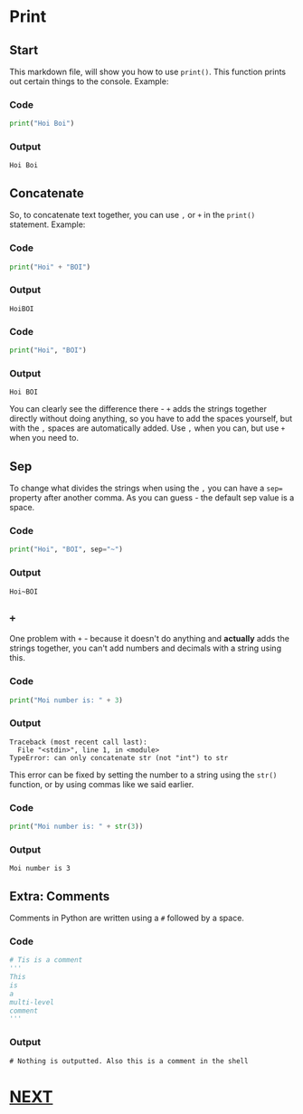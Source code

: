 # Print

## Start

This markdown file, will show you how to use `print()`. This function prints out certain things to the console. Example:

### Code

```python
print("Hoi Boi")
```

### Output

```shell
Hoi Boi
```

## Concatenate

So, to concatenate text together, you can use `,` or `+` in the `print()` statement. Example:

### Code

```python
print("Hoi" + "BOI")
```

### Output

```shell
HoiBOI
```

### Code

```python
print("Hoi", "BOI")
```

### Output

```shell
Hoi BOI
```

You can clearly see the difference there - `+` adds the strings together directly without doing anything, so you have to add the spaces yourself, but with the `,` spaces are automatically added. Use `,` when you can, but use `+` when you need to.

## Sep

To change what divides the strings when using the `,` you can have a `sep=` property after another comma. As you can guess - the default sep value is a space.

### Code

```python
print("Hoi", "BOI", sep="~")
```

### Output

```shell
Hoi~BOI
```

## `+`

One problem with `+` - because it doesn't do anything and **actually** adds the strings together, you can't add numbers and decimals with a string using this.

### Code

```python
print("Moi number is: " + 3)
```

### Output

```shell
Traceback (most recent call last):
  File "<stdin>", line 1, in <module>
TypeError: can only concatenate str (not "int") to str
```

This error can be fixed by setting the number to a string using the `str()` function, or by using commas like we said earlier.

### Code

```python
print("Moi number is: " + str(3))
```

### Output

```shell
Moi number is 3
```

## Extra: Comments

Comments in Python are written using a `#` followed by a space.

### Code

```python
# Tis is a comment
'''
This
is
a
multi-level
comment
'''
```

### Output

```shell
# Nothing is outputted. Also this is a comment in the shell
```

# [NEXT](2.%20variables.md)
